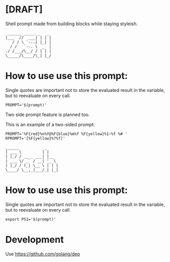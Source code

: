 # [DRAFT]

Shell prompt made from building blocks while staying styleish.

```
 ______ _____ _   _ 
|___  //  ___| | | |
   / / \ `--.| |_| |
  / /   `--. \  _  |
./ /___/\__/ / | | |
\_____/\____/\_| |_/
```                    

# How to use use this prompt:

Single quotes are important not to store the evaluated result in the variable,
but to reevaluate on every call.

`PROMPT='$(prompt)'`

Two side prompt feature is planned too.

This is an example of a two-sided prompt:

```
PROMPT='%F{red}%n%f@%F{blue}%m%f %F{yellow}%1~%f %# '
RPROMPT='[%F{yellow}%?%f]'
```

```
______           _     
| ___ \         | |    
| |_/ / __ _ ___| |__  
| ___ \/ _` / __| '_ \ 
| |_/ / (_| \__ \ | | |
\____/ \__,_|___/_| |_|
```

# How to use use this prompt:

Single quotes are important not to store the evaluated result in the variable,
but to reevaluate on every call.

`export PS1='$(prompt)'`

# Development

Use https://github.com/golang/dep
